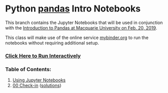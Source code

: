 # Python [pandas](https://pandas.pydata.org) Intro Notebooks

This branch contains the Jupyter Notebooks that will be used in conjunction with
the [Introduction to Pandas at Macquarie University on Feb. 20, 2019](https://www.eventbrite.co.uk/e/introduction-to-pandas-at-macquarie-university-tickets-56090071915?utm_term=eventurl_text).

This class will make use of the online service [mybinder.org](mybinder.org) to run the notebooks without requiring additional setup.

### [Click Here to Run Interactively](https://mybinder.org/v2/gh/MQ-software-carpentry/2019-02-20-python-pandas-intro/notebooks?filepath=UsingJupyterNotebooks.ipynb&urlpath=lab)

### Table of Contents:

1. [Using Jupyter Notebooks](UsingJupyterNotebooks.ipynb)
2. [00 Check-in](00-Checkin.ipynb) ([solutions](00-Checkin-Solutions.ipynb))